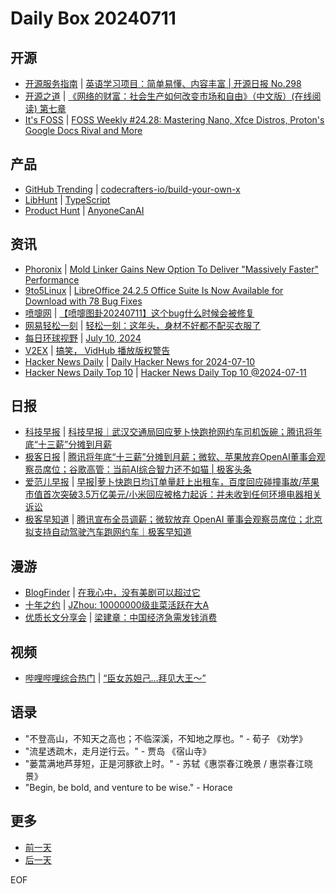 # Daily Box 20240711

## 开源
- [开源服务指南](https://osguider.com/blog/) | [英语学习项目：简单易懂、内容丰富 | 开源日报 No.298](https://osguider.com/blog/post/daily/daily-298/)
- [开源之道](https://opensourceway.community/) | [《网络的财富：社会生产如何改变市场和自由》（中文版）(在线阅读) 第七章](https://www.opensourceway.community/posts/book-of-open-source/the-wealth-of-network/ch07/emergence-of-the-networked-public-sphere/)
- [It's FOSS](https://itsfoss.com/) | [FOSS Weekly #24.28: Mastering Nano, Xfce Distros, Proton's Google Docs Rival and More](https://itsfoss.com/newsletter/foss-weekly-24-28/)

## 产品
- [GitHub Trending](https://github.com/trending?since=daily) | [codecrafters-io/build-your-own-x](https://github.com/codecrafters-io/build-your-own-x)
- [LibHunt](https://www.libhunt.com/) | [TypeScript](https://www.libhunt.com/r/TypeScript)
- [Product Hunt](https://www.producthunt.com) | [AnyoneCanAI](https://www.producthunt.com/posts/anyonecanai)

## 资讯
- [Phoronix](https://www.phoronix.com/) | [Mold Linker Gains New Option To Deliver "Massively Faster" Performance](https://www.phoronix.com/news/Mold-Separate-Debug-File)
- [9to5Linux](https://9to5linux.com/) | [LibreOffice 24.2.5 Office Suite Is Now Available for Download with 78 Bug Fixes](https://9to5linux.com/libreoffice-24-2-5-office-suite-is-now-available-for-download-with-78-bug-fixes)
- [喷嚏网](http://www.dapenti.com/blog/blog.asp?subjectid=70&name=xilei) | [【喷嚏图卦20240711】这个bug什么时候会被修复](http://www.dapenti.com/blog/more.asp?name=xilei&id=179786)
- [网易轻松一刻](https://m.163.com/touch/exclusive/sub/qsyk) | [轻松一刻：这年头，身材不好都不配买衣服了](https://m.163.com/news/article/J6RIGCL2000181BR.html)
- [每日环球视野](https://idai.ly/) | [July 10, 2024](http://m.idai.ly/se/a193iG?1720540800)
- [V2EX](https://www.v2ex.com/) | [搞笑， VidHub 播放版权警告](https://www.v2ex.com/t/1056612)
- [Hacker News Daily](https://www.daemonology.net/hn-daily/) | [Daily Hacker News for 2024-07-10](https://www.daemonology.net/hn-daily/2024-07-10.html)
- [Hacker News Daily Top 10](https://github.com/headllines/hackernews-daily) | [Hacker News Daily Top 10 @2024-07-11](https://github.com/headllines/hackernews-daily/issues/1462)

## 日报
- [科技早报](https://www.jiemian.com/lists/459.html) | [科技早报｜武汉交通局回应萝卜快跑抢网约车司机饭碗；腾讯将年底“十三薪”分摊到月薪](https://www.jiemian.com/article/11401141.html)
- [极客日报](https://blog.csdn.net/csdngeeknews) | [腾讯将年底“十三薪”分摊到月薪；微软、苹果放弃OpenAI董事会观察员席位；谷歌高管：当前AI综合智力还不如猫 | 极客头条](https://blog.csdn.net/weixin_39786569/article/details/140344909)
- [爱范儿早报](https://www.ifanr.com/category/ifanrnews) | [早报|萝卜快跑日均订单量赶上出租车，百度回应碰撞事故/苹果市值首次突破3.5万亿美元/小米回应被格力起诉：并未收到任何环境电器相关诉讼](https://www.ifanr.com/1592109)
- [极客早知道](https://www.geekpark.net/column/74) | [腾讯宣布全员调薪；微软放弃 OpenAI 董事会观察员席位；北京拟支持自动驾驶汽车跑网约车｜极客早知道](https://www.geekpark.net/news/337796)

## 漫游
- [BlogFinder](https://bf.zzxworld.com/) | [在我心中，没有美剧可以超过它](https://pwsz.com/share/3943.html?utm_source=blogfinder)
- [十年之约](https://www.foreverblog.cn/feeds.html) | [JZhou: 10000000级韭菜活跃在大A](https://joojen.com/archives/7626.html)
- [优质长文分享会](https://m.okjike.com/topics/56d2fabe7cb3331100467e2b) | [梁建章：中国经济急需发钱消费](https://mp.weixin.qq.com/s/LMdQlUK1rxxqqZqRqdMh-Q)

## 视频
- [哔哩哔哩综合热门](https://www.bilibili.com/v/popular/all/) | [“臣女苏妲己…拜见大王～”](https://b23.tv/BV1Hm421g7Uk)

## 语录
- "不登高山，不知天之高也；不临深溪，不知地之厚也。" - 荀子 《劝学》
- "流星透疏木，走月逆行云。" - 贾岛 《宿山寺》
- "蒌蒿满地芦芽短，正是河豚欲上时。" - 苏轼《惠崇春江晚景 / 惠崇春江晓景》
- "Begin, be bold, and venture to be wise." - Horace

## 更多
- [前一天](daily-box-20240710.md)
- [后一天](daily-box-20240712.md)

EOF